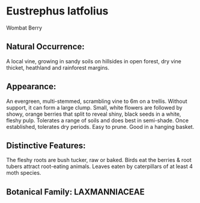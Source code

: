 # Eustrephus latfolius
Wombat Berry

## Natural Occurrence:
A local vine, growing in sandy soils on hillsides in open
forest, dry vine thicket, heathland and rainforest margins.

## Appearance:
An evergreen, multi-stemmed, scrambling
vine to 6m on a trellis. Without support,
it can form a large clump. Small, white
flowers are followed by showy, orange
berries that split to reveal shiny, black
seeds in a white, fleshy pulp.
Tolerates a range of soils and does best in
semi-shade. Once established, tolerates dry
periods. Easy to prune. Good in a hanging basket.

## Distinctive Features:
The fleshy roots are bush tucker, raw or baked. Birds eat
the berries & root tubers attract root-eating animals.
Leaves eaten by caterpillars of at least 4 moth species.

## Botanical Family: LAXMANNIACEAE

<div id="qrcode"></div>
<script src="{{ site.baseurl }}{% link assets/js/qrcode.js %}"> </script>
<script type="text/javascript">
new QRCode(document.getElementById("qrcode"), "https://ericlawrey.github.io/{{ site.baseurl }}/eustrephus-latfolius");
</script>
